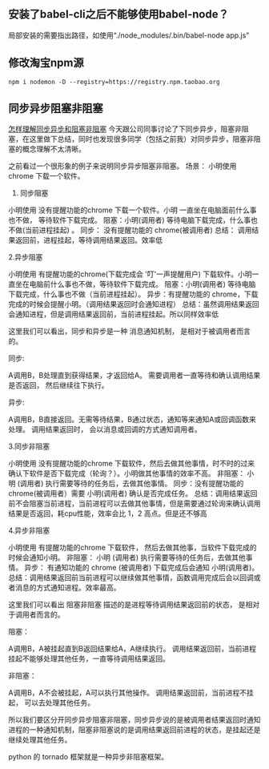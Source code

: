 ## 安装了babel-cli之后不能够使用babel-node？
局部安装的需要指出路径，如使用“./node_modules/.bin/babel-node app.js”


## 修改淘宝npm源
`npm i nodemon -D --registry=https://registry.npm.taobao.org`

## 同步异步阻塞非阻塞
[怎样理解同步异步和阻塞非阻塞](https://www.jianshu.com/p/9fa26b0b22a0)
今天跟公司同事讨论了下同步异步，阻塞非阻塞，在这里做下总结，同时也发现很多同学（包括之前我）对同步异步，阻塞非阻塞的概念理解不太清晰。

之前看过一个很形象的例子来说明同步异步阻塞非阻塞。
场景： 小明使用 chrome 下载一个软件。

1. 同步阻塞

小明使用 没有提醒功能的chrome 下载一个软件。小明 一直坐在电脑面前什么事也不做， 等待软件下载完成。
阻塞：小明(调用者) 等待电脑下载完成，什么事也不做(当前进程挂起) 。
同步： 没有提醒功能的 chrome(被调用者)
总结： 调用结果返回前，进程挂起，等待调用结果返回。效率低

2.异步阻塞

小明使用 有提醒功能的chrome(下载完成会 '叮'一声提醒用户) 下载软件。小明一直坐在电脑前什么事也不做，等待软件下载完成。
阻塞：小明(调用者) 等待电脑下载完成，什么事也不做（当前进程挂起）。
异步：有提醒功能的 chrome，下载完成的时候会提醒小明。（调用结果返回时会通知进程）
总结：虽然调用结果返回会通知进程，但是调用结果返回前，当前进程挂起。所以同样效率低

这里我们可以看出，同步和异步是一种 消息通知机制， 是相对于被调用者而言的。

同步:

A调用B，B处理直到获得结果，才返回给A。
需要调用者一直等待和确认调用结果是否返回， 然后继续往下执行。

异步:

A调用B，B直接返回。无需等待结果，B通过状态，通知等来通知A或回调函数来处理。
调用结果返回时， 会以消息或回调的方式通知调用者。

3.同步非阻塞

小明使用 没有提醒功能的chrome 下载软件，然后去做其他事情，时不时的过来确认下软件是否下载完成（轮询？）。小明做其他事情的效率不高。
非阻塞： 小明 (调用者) 执行需要等待的任务后，去做其他事情。
同步：没有提醒功能的 chrome(被调用者）需要 小明(调用者) 确认是否完成任务。
总结：调用结果返回前不会阻塞当前进程，当前进程可以去做其他事情，但是需要通过轮询来确认调用结果是否返回，耗cpu性能，效率会比 1，2 高点。但是还不够高

4.异步非阻塞

小明使用 有提醒功能的chrome 下载软件， 然后去做其他事，当软件下载完成的时候会通知小明。
非阻塞： 小明 (调用者) 执行需要等待的任务后，去做其他事情。
异步： 有通知功能的 chrome (被调用者) 下载完成后会通知 小明(调用者)。
总结：调用结果返回前当前进程可以继续做其他事情，函数调用完成后会以回调或者消息的方式通知进程。效率最高。

这里我们可以看出 阻塞非阻塞 描述的是进程等待调用结果返回前的状态， 是相对于调用者而言的。

阻塞：

A调用B，A被挂起直到B返回结果给A，A继续执行。
调用结果返回前，当前进程挂起不能够处理其他任务，一直等待调用结果返回。

非阻塞：

A调用B，A不会被挂起，A可以执行其他操作。
调用结果返回前，当前进程不挂起， 可以去处理其他任务。

所以我们要区分开同步异步阻塞非阻塞，同步异步说的是被调用者结果返回时通知进程的一种通知机制，阻塞非阻塞说的是调用结果返回前进程的状态，是挂起还是继续处理其他任务。

python 的 tornado 框架就是一种异步非阻塞框架。